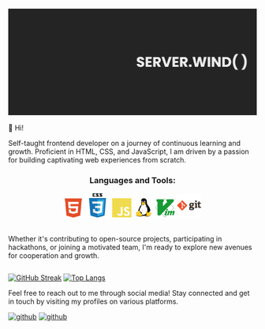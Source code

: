 ![MasterHead](https://github.com/serverwind/serverwind/blob/main/banner.png?raw=true)

:wave: Hi!

<p>Self-taught frontend developer on a journey of continuous learning and growth. Proficient in HTML, CSS, and JavaScript, I am driven by a passion for building captivating web experiences from scratch.</p>

<h3 align="center">Languages and Tools:</h3>

<section align="center"> 
  <img src='https://raw.githubusercontent.com/devicons/devicon/1119b9f84c0290e0f0b38982099a2bd027a48bf1/icons/html5/html5-plain.svg' width='40'>
  <img src='https://raw.githubusercontent.com/devicons/devicon/1119b9f84c0290e0f0b38982099a2bd027a48bf1/icons/css3/css3-original-wordmark.svg' width='50'> 
  <img src='https://raw.githubusercontent.com/devicons/devicon/1119b9f84c0290e0f0b38982099a2bd027a48bf1/icons/javascript/javascript-plain.svg' width='40'> 
  <img src='https://raw.githubusercontent.com/devicons/devicon/1119b9f84c0290e0f0b38982099a2bd027a48bf1/icons/linux/linux-original.svg' width='40'> 
  <img src='https://raw.githubusercontent.com/devicons/devicon/1119b9f84c0290e0f0b38982099a2bd027a48bf1/icons/vim/vim-plain.svg' width='40'>
  <img src="https://github.com/devicons/devicon/blob/master/icons/git/git-original-wordmark.svg" width="50">
</section><br>

<p style='margin-bottom:2em'>Whether it's contributing to open-source projects, participating in hackathons, or joining a motivated team, I'm ready to explore new avenues for cooperation and growth.</p>

[![GitHub Streak](http://github-readme-streak-stats.herokuapp.com?user=ServerWind&theme=catppuccin-macchiato&hide_border=true)](https://git.io/streak-stats)
[![Top Langs](https://github-readme-stats.vercel.app/api/top-langs/?username=serverwind&layout=compact&theme=vision-friendly-dark)](https://github.com/anuraghazra/github-readme-stats)

<p>Feel free to reach out to me through social media! Stay connected and get in touch by visiting my profiles on various platforms.</p>

<a target="blank" href='#'>![github](https://img.shields.io/badge/LinkedIn-242424?style=for-the-badge&logo=LinkedIn&logoColor=blue)</a>
<a target="blank" href='#'>![github](https://img.shields.io/badge/Instagram-242424?style=for-the-badge&logo=Instagram&logoColor=orange)</a>

